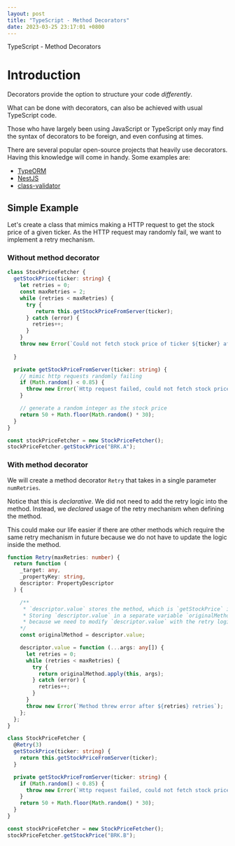 ```yaml
---
layout: post
title: "TypeScript - Method Decorators"
date: 2023-03-25 23:17:01 +0800
---
```


TypeScript - Method Decorators

# Introduction

Decorators provide the option to structure your code _differently_.

What can be done with decorators, can also be achieved with usual TypeScript code.

Those who have largely been using JavaScript or TypeScript only may find the syntax of decorators to be foreign, and even confusing at times.

There are several popular open-source projects that heavily use decorators. Having this knowledge will come in handy. Some examples are:

- [TypeORM](https://github.com/typeorm/typeorm)
- [NestJS](https://github.com/nestjs/nest)
- [class-validator](https://github.com/typestack/class-validator)

## Simple Example

Let's create a class that mimics making a HTTP request to get the stock price of a given ticker.
As the HTTP request may randomly fail, we want to implement a retry mechanism.

### Without method decorator

```typescript
class StockPriceFetcher {
  getStockPrice(ticker: string) {
    let retries = 0;
    const maxRetries = 2;
    while (retries < maxRetries) {
      try {
         return this.getStockPriceFromServer(ticker);
      } catch (error) {
        retries++;
      }
    }
    throw new Error(`Could not fetch stock price of ticker ${ticker} after ${retries} retries`);
   
  }

  private getStockPriceFromServer(ticker: string) {
    // mimic http requests randomly failing
    if (Math.random() < 0.85) {
      throw new Error(`Http request failed, could not fetch stock price for ticker ${ticker}`);
    }

    // generate a random integer as the stock price
    return 50 + Math.floor(Math.random() * 30);
  }
}

const stockPriceFetcher = new StockPriceFetcher();
stockPriceFetcher.getStockPrice("BRK.A");
```

### With method decorator

We will create a method decorator `Retry` that takes in a single parameter `numRetries`.

Notice that this is _declarative_. We did not need to add the retry logic into the method.
Instead, we _declared_ usage of the retry mechanism when defining the method.

This could make our life easier if there are other methods which
require the same retry mechanism in future because we do not have
to update the logic inside the method.

```typescript
function Retry(maxRetries: number) {
  return function (
    _target: any,
    _propertyKey: string,
    descriptor: PropertyDescriptor
  ) {

    /**
     * `descriptor.value` stores the method, which is `getStockPrice` in our example
     * Storing `descriptor.value` in a separate variable `originalMethod
     * because we need to modify `descriptor.value` with the retry logic
    */
    const originalMethod = descriptor.value;

    descriptor.value = function (...args: any[]) {
      let retries = 0;
      while (retries < maxRetries) {
        try {
          return originalMethod.apply(this, args);
        } catch (error) {
          retries++;
        }
      }
      throw new Error(`Method threw error after ${retries} retries`);
    };
  };
}

class StockPriceFetcher {
  @Retry(3)
  getStockPrice(ticker: string) {
    return this.getStockPriceFromServer(ticker);
  }

  private getStockPriceFromServer(ticker: string) {
    if (Math.random() < 0.85) {
      throw new Error(`Http request failed, could not fetch stock price for ticker ${ticker}`);
    }
    return 50 + Math.floor(Math.random() * 30);
  }
}

const stockPriceFetcher = new StockPriceFetcher();
stockPriceFetcher.getStockPrice("BRK.B");
```
